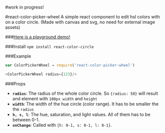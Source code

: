 #work in progress!

#react-color-picker-wheel
A simple react component to edit hsl colors with on a color circle.
(Made with canvas and svg, no need for external image assets)

###[Here is a playground demo!](azazdeaz.github.io/react-color-picker-wheel)

###Install
```npm install react-color-circle```

###Example
```javascript
var ColorPickerWheel = require('react-color-picker-wheel')

<ColorPickerWheel radius={123}/>
```

###Props
- **```radius```**:  The radius of the whole color circle. So ```{radius: 50}``` will result and element with ```100px width``` and ```height```
- **```width```**: The width of the hue circle (color range). It has to be smaller the the ```radius```
- **```h, s, l```**:  The hue, saturation, and light values. All of them has to be  between 0-1.
- **```onChange```**:  Called with ```{h: 0-1, s: 0-1, l: 0-1}```.
